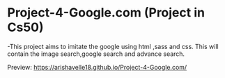 # Project-4-Google.com (Project in Cs50)
-This project aims to imitate the google using html ,sass and css.
This will contain the image search,google search and advance search.

Preview: https://arishavelle18.github.io/Project-4-Google.com/
